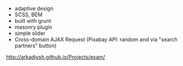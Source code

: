 - adaptive design
- SCSS, BEM
- built with grunt
- masonry plugin
- simple slider
- Cross-domain AJAX Request (Pixabay API: random and via "search partners" button)

http://arkadiysh.github.io/Projects/exam/